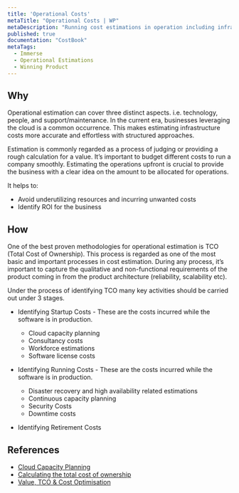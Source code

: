 ```yaml
---
title: 'Operational Costs'
metaTitle: "Operational Costs | WP"
metaDescription: "Running cost estimations in operation including infrastructure and training."
published: true
documentation: "CostBook"
metaTags:
  - Immerse
  - Operational Estimations
  - Winning Product
---
```



## Why
Operational estimation can cover three distinct aspects. i.e. technology, people, and support/maintenance. In the current era, businesses leveraging the cloud is a common occurrence. This makes estimating infrastructure costs more accurate and effortless with structured approaches.

Estimation is commonly regarded as a process of judging or providing a rough calculation for a value. It’s important to budget different costs to run a company smoothly. Estimating the operations upfront is crucial to provide the business with a clear idea on the amount to be allocated for operations.


It helps to:
- Avoid underutilizing resources and incurring unwanted costs
- Identify ROI for the business


## How
One of the best proven methodologies for operational estimation is TCO (Total Cost of Ownership). This process is regarded as one of the most basic and important processes in cost estimation. During any process, it’s important to capture the qualitative and non-functional requirements of the product coming in from the product architecture (reliability, scalability etc).

Under the process of identifying TCO many key activities should be carried out under 3 stages.

- Identifying Startup Costs - These are the costs incurred while the software is in production.
  - Cloud capacity planning
  - Consultancy costs
  - Workforce estimations
  - Software license costs

- Identifying Running Costs - These are the costs incurred while the software is in production.
  - Disaster recovery and high availability related estimations
  - Continuous capacity planning
  - Security Costs
  - Downtime costs

- Identifying Retirement Costs


## References
- [Cloud Capacity Planning](https://increment.com/cloud/an-engineers-guide-to-cloud-capacity-planning/)
- [Calculating the total cost of ownership](https://www.cio.com/article/3005705/calculating-the-total-cost-of-ownership-for-enterprise-software.html)
- [Value, TCO & Cost Optimisation](https://www.slideshare.net/AmazonWebServices/value-tco-cost-optimisation-on-aws)
